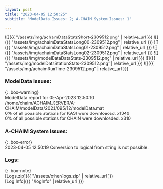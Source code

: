 ```yaml
---
layout: post
title: "2023-04-05 12:50:25"
subtitle: "ModelData Issues: 2; A-CHAIM System Issues: 1"

---
```


![]({{ "/assets/img/achaimDataStatsShort-2309512.png" | relative_url }})
![]({{ "/assets/img/achaimDataStatsLong00-2309512.png" | relative_url }})
![]({{ "/assets/img/achaimDataStatsLong01-2309512.png" | relative_url }})
![]({{ "/assets/img/achaimDataStatsLong02-2309512.png" | relative_url }})
![]({{ "/assets/img/modelDataDataStats-2309512.png" | relative_url }})
![]({{ "/assets/img/modelDataStationStats-2309512.png" | relative_url }})
![]({{ "/assets/img/achaimRunTime-2309512.png" | relative_url }})


### ModelData Issues:  
  
{: .box-warning}  
 ModelData report for 05-Apr-2023 12:50:10   
 /home/chaim/ACHAIM_SERVER/A-CHAIM/modelData/2023/095/12/modelData.mat   
 0% of all possible stations for KASI were downloaded. x1349   
 0% of all possible stations for CHAIN were downloaded. x310   
  
### A-CHAIM System Issues:  
  
{: .box-error}  
2023-04-05 12:50:19 Conversion to logical from string is not possible.  

### Logs:  
  
{: .box-note}  
[Logs.zip]({{ "/assets/other/logs.zip" | relative_url }})  
[Log Info]({{ "/logInfo" | relative_url }})  
